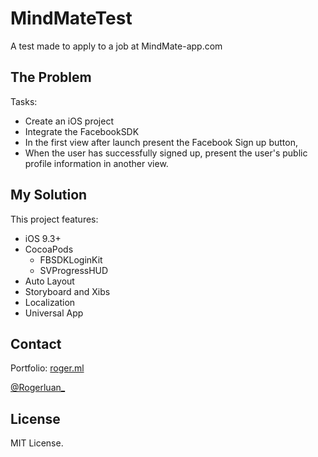 # MindMateTest
A test made to apply to a job at MindMate-app.com

## The Problem

Tasks:

 - Create an iOS project
 - Integrate the FacebookSDK
 - In the first view after launch present the Facebook Sign up button,
 - When the user has successfully signed up, present the user's public profile information in another view.

## My Solution

This project features:

 - iOS 9.3+
 - CocoaPods
   - FBSDKLoginKit
   - SVProgressHUD
 - Auto Layout
 - Storyboard and Xibs
 - Localization
 - Universal App

## Contact

Portfolio: [roger.ml](http://roger.ml/)

[@Rogerluan\_](https://twitter.com/rogerluan_)

## License

MIT License.